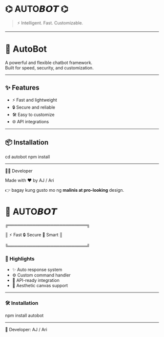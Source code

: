 
# ⌬ AUTO𝘽𝙊𝙏 ⌬

> ⚡ Intelligent. Fast. Customizable.

---

# 🤖 AutoBot

A powerful and flexible chatbot framework.  
Built for speed, security, and customization.

---

## ✨ Features
- ⚡ Fast and lightweight  
- 🔒 Secure and reliable  
- 🛠️ Easy to customize  
- 🌐 API integrations  

---

## 📦 Installation

cd autobot
npm install


---

👨‍💻 Developer

Made with ❤️ by AJ / Ari

👉 bagay kung gusto mo ng **malinis at pro-looking** design.



# 🌌 AUTO𝘽𝙊𝙏



 ╔══════════════════════════╗

║  ⚡ Fast   🔒 Secure   🤖 Smart ║

 ╚══════════════════════════╝

### 🌟 Highlights
- ✨ Auto response system
- ⚙️ Custom command handler
- 📡 API-ready integration
- 🎨 Aesthetic canvas support

---

### 🛠 Installation

npm install autobot


---

👑 Developer: AJ / Ari
